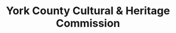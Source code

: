 ---
layout: repo
title: "York County Cultural & Heritage Commission"
id: 2183
permalink: repos/2183/
---